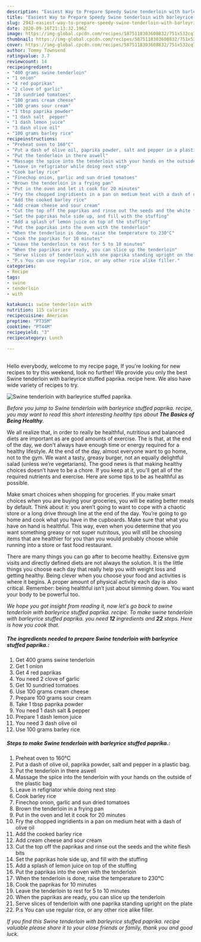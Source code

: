 ```yaml
---
description: "Easiest Way to Prepare Speedy Swine tenderloin with barleyrice stuffed paprika."
title: "Easiest Way to Prepare Speedy Swine tenderloin with barleyrice stuffed paprika."
slug: 2943-easiest-way-to-prepare-speedy-swine-tenderloin-with-barleyrice-stuffed-paprika
date: 2020-09-16T21:13:32.196Z
image: https://img-global.cpcdn.com/recipes/5875118303608832/751x532cq70/swine-tenderloin-with-barleyrice-stuffed-paprika-recipe-main-photo.jpg
thumbnail: https://img-global.cpcdn.com/recipes/5875118303608832/751x532cq70/swine-tenderloin-with-barleyrice-stuffed-paprika-recipe-main-photo.jpg
cover: https://img-global.cpcdn.com/recipes/5875118303608832/751x532cq70/swine-tenderloin-with-barleyrice-stuffed-paprika-recipe-main-photo.jpg
author: Tommy Townsend
ratingvalue: 3.7
reviewcount: 14
recipeingredient:
- "400 grams swine tenderloin"
- "1 onion"
- "4 red paprikas"
- "2 clove of garlic"
- "10 sundried tomatoes"
- "100 grams cream cheese"
- "100 grams sour cream"
- "1 tbsp paprika powder"
- "1 dash salt  pepper"
- "1 dash lemon juice"
- "3 dash olive oil"
- "100 grams barley rice"
recipeinstructions:
- "Preheat oven to 160°C"
- "Put a dash of olive oil, paprika powder, salt and pepper in a plastic bag."
- "Put the tenderloin in there aswell"
- "Massage the spice into the tenderloin with your hands on the outside of the plastic bag"
- "Leave in refigriator while doing next step"
- "Cook barley rice"
- "Finechop onion, garlic and sun dried tomatoes"
- "Brown the tenderloin in a frying pan"
- "Put in the oven and let it cook for 20 minutes"
- "Fry the chopped ingridients in a pan on medium heat with a dash of olive oil"
- "Add the cooked barley rice"
- "Add cream cheese and sour cream"
- "Cut the top off the paprikas and rinse out the seeds and the white flesh bits"
- "Set the paprikas hole side up, and fill with the stuffing"
- "Add a splash of lemon juice on top of the stuffing"
- "Put the paprikas into the oven with the tenderloin"
- "When the tenderloin is done, raise the temperature to 230°C"
- "Cook the paprikas for 10 minutes"
- "Leave the tenderloin to rest for 5 to 10 minutes"
- "When the paprikas are ready, you can slice up the tenderloin"
- "Serve slices of tenderloin with one paprika standing upright on the plate"
- "P.s You can use regular rice, or any other rice alike filler."
categories:
- Recipe
tags:
- swine
- tenderloin
- with

katakunci: swine tenderloin with 
nutrition: 115 calories
recipecuisine: American
preptime: "PT35M"
cooktime: "PT44M"
recipeyield: "3"
recipecategory: Lunch

---
```

<br>
Hello everybody, welcome to my recipe page, If you're looking for new recipes to try this weekend, look no further! We provide you only the best Swine tenderloin with barleyrice stuffed paprika. recipe here. We also have wide variety of recipes to try.
<br>


![Swine tenderloin with barleyrice stuffed paprika.](https://img-global.cpcdn.com/recipes/5875118303608832/751x532cq70/swine-tenderloin-with-barleyrice-stuffed-paprika-recipe-main-photo.jpg)

<i>Before you jump to Swine tenderloin with barleyrice stuffed paprika. recipe, you may want to read this short interesting healthy tips about <strong>The Basics of Being Healthy</strong>.</i>

We all realize that, in order to really be healthful, nutritious and balanced diets are important as are good amounts of exercise. The  is that, at the end of the day, we don't always have enough time or energy required for a healthy lifestyle. At the end of the day, almost everyone want to go home, not to the gym. We want a tasty, greasy burger, not an equally delightful salad (unless we’re vegetarians). The good news is that making healthy choices doesn’t have to be a chore. If you keep at it, you'll get all of the required nutrients and exercise. Here are some tips to be as healthful as possible.

Make smart choices when shopping for groceries. If you make smart choices when you are buying your groceries, you will be eating better meals by default. Think about it: you aren’t going to want to cope with a chaotic store or a long drive through line at the end of the day. You’re going to go home and cook what you have in the cupboards. Make sure that what you have on hand is healthful. This way, even when you determine that you want something greasy or not super nutritous, you will still be choosing items that are healthier for you than you would probably choose while running into a store or fast food restaurant.

There are many things you can go after to become healthy. Extensive gym visits and directly defined diets are not always the solution. It is the little things you choose each day that really help you with weight loss and getting healthy. Being clever when you choose your food and activities is where it begins. A proper amount of physical activity each day is also critical. Remember: being healthful isn’t just about slimming down. You want your body to be powerful too. 


<i>We hope you got insight from reading it, now let's go back to swine tenderloin with barleyrice stuffed paprika. recipe. To make swine tenderloin with barleyrice stuffed paprika. you need <strong>12</strong> ingredients and <strong>22</strong> steps. Here is how you cook that.
</i>

##### The ingredients needed to prepare Swine tenderloin with barleyrice stuffed paprika.:

1. Get 400 grams swine tenderloin
1. Get 1 onion
1. Get 4 red paprikas
1. You need 2 clove of garlic
1. Get 10 sundried tomatoes
1. Use 100 grams cream cheese
1. Prepare 100 grams sour cream
1. Take 1 tbsp paprika powder
1. You need 1 dash salt &amp; pepper
1. Prepare 1 dash lemon juice
1. You need 3 dash olive oil
1. Use 100 grams barley rice


##### Steps to make Swine tenderloin with barleyrice stuffed paprika.:

1. Preheat oven to 160°C
1. Put a dash of olive oil, paprika powder, salt and pepper in a plastic bag.
1. Put the tenderloin in there aswell
1. Massage the spice into the tenderloin with your hands on the outside of the plastic bag
1. Leave in refigriator while doing next step
1. Cook barley rice
1. Finechop onion, garlic and sun dried tomatoes
1. Brown the tenderloin in a frying pan
1. Put in the oven and let it cook for 20 minutes
1. Fry the chopped ingridients in a pan on medium heat with a dash of olive oil
1. Add the cooked barley rice
1. Add cream cheese and sour cream
1. Cut the top off the paprikas and rinse out the seeds and the white flesh bits
1. Set the paprikas hole side up, and fill with the stuffing
1. Add a splash of lemon juice on top of the stuffing
1. Put the paprikas into the oven with the tenderloin
1. When the tenderloin is done, raise the temperature to 230°C
1. Cook the paprikas for 10 minutes
1. Leave the tenderloin to rest for 5 to 10 minutes
1. When the paprikas are ready, you can slice up the tenderloin
1. Serve slices of tenderloin with one paprika standing upright on the plate
1. P.s You can use regular rice, or any other rice alike filler.


<i>If you find this Swine tenderloin with barleyrice stuffed paprika. recipe valuable please share it to your close friends or family, thank you and good luck.</i>
